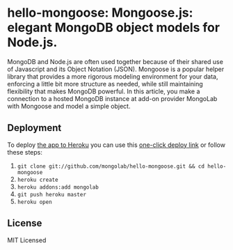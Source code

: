 # hello-mongoose: Mongoose.js: elegant MongoDB object models for Node.js.  

MongoDB and Node.js are often used together because of their shared use of Javascript and its Object Notation (JSON).  Mongoose is a popular helper library that provides a more rigorous modeling environment for your data, enforcing a little bit more structure as needed, while still maintaining flexibility that makes MongoDB powerful.  In this article, you make a connection to a hosted MongoDB instance at add-on provider MongoLab with Mongoose and model a simple object.  

## Deployment

To deploy [the app to Heroku](http://hello-mongoose.herokuapp.com/) you can use this [one-click deploy link]() or follow these steps:

1. `git clone git://github.com/mongolab/hello-mongoose.git && cd hello-mongoose`
2. `heroku create`
3. `heroku addons:add mongolab`
3. `git push heroku master`
4. `heroku open`

## License

MIT Licensed
